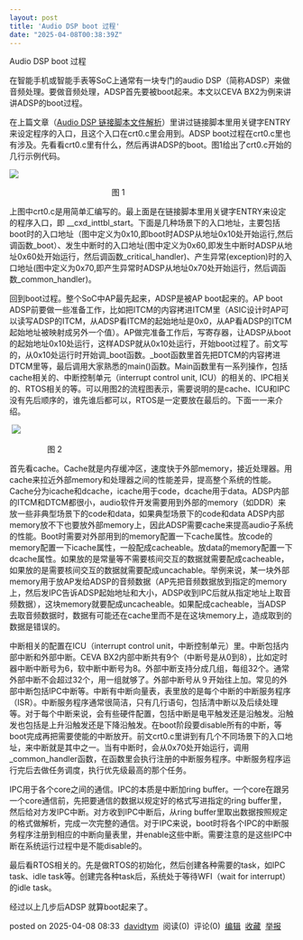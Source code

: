 ```yaml
---
layout: post
title: 'Audio DSP boot 过程'
date: "2025-04-08T00:38:39Z"
---
```

Audio DSP boot 过程

在智能手机或智能手表等SoC上通常有一块专门的audio DSP（简称ADSP）来做音频处理。要做音频处理，ADSP首先要被boot起来。本文以CEVA BX2为例来讲讲ADSP的boot过程。

在上篇文章（[Audio DSP 链接脚本文件解析](https://www.cnblogs.com/talkaudiodev/p/18788383 "发布于 2025-03-26 07:48")）里讲过链接脚本里用关键字ENTRY来设定程序的入口，且这个入口在crt0.c里会用到。ADSP boot过程在crt0.c里也有涉及。先看看crt0.c里有什么，然后再讲ADSP的boot。图1给出了crt0.c开始的几行示例代码。

![](https://img2024.cnblogs.com/blog/1181527/202504/1181527-20250403214449372-1234668819.jpg)

                                              图 1

上图中crt0.c是用简单汇编写的。最上面是在链接脚本里用关键字ENTRY来设定的程序入口，即 \_\_cxd\_inttbl\_start。下面是几种场景下的入口地址，主要包括boot时的入口地址（图中定义为0x10,即boot时ADSP从地址0x10处开始运行,然后调函数\_boot）、发生中断时的入口地址(图中定义为0x60,即发生中断时ADSP从地址0x60处开始运行，然后调函数\_critical\_handler)、产生异常(exception)时的入口地址(图中定义为0x70,即产生异常时ADSP从地址0x70处开始运行，然后调函数\_common\_handler)。

回到boot过程。整个SoC中AP最先起来，ADSP是被AP boot起来的。AP boot ADSP前要做一些准备工作，比如把ITCM的内容拷进ITCM里（ASIC设计时AP可以读写ADSP的ITCM，从ADSP看ITCM的起始地址是0x0，从AP看ADSP的ITCM起始地址被映射成另外一个值）。AP做完准备工作后，写寄存器，让ADSP从boot的起始地址0x10处运行，这样ADSP就从0x10处运行，开始boot过程了。前文写的，从0x10处运行时开始调\_boot函数。\_boot函数里首先把DTCM的内容拷进DTCM里等，最后调用大家熟悉的main()函数。Main函数里有一系列操作，包括cache相关的、中断控制单元（interrupt control unit, ICU）的相关的、IPC相关的、RTOS相关的等。可以用图2的流程图表示，需要说明的是cache、ICU和IPC没有先后顺序的，谁先谁后都可以，RTOS是一定要放在最后的。下面一一来介绍。

 ![](https://img2024.cnblogs.com/blog/1181527/202504/1181527-20250403221100023-345844824.png)

                 图 2

首先看cache。Cache就是内存缓冲区，速度快于外部memory，接近处理器。用cache来拉近外部memory和处理器之间的性能差异，提高整个系统的性能。Cache分为icache和dcache，icache用于code，dcache用于data。ADSP内部的ITCM和DTCM都很小，audio软件开发需要用到外部的memory（如DDR）来放一些非典型场景下的code和data，如果典型场景下的code和data ADSP内部memory放不下也要放外部memory上，因此ADSP需要cache来提高audio子系统的性能。Boot时需要对外部用到的memory配置一下cache属性。放code的memory配置一下icache属性，一般配成cacheable。放data的memory配置一下dcache属性。如果放的是常量等不需要核间交互的数据就需要配成cacheable，如果放的是需要核间交互的数据就需要配成uncachable。举例来说，某一块外部memory用于放AP发给ADSP的音频数据（AP先把音频数据放到指定的memory上，然后发IPC告诉ADSP起始地址和大小，ADSP收到IPC后就从指定地址上取音频数据），这块memory就要配成uncacheable。如果配成cacheable，当ADSP去取音频数据时，数据有可能还在cache里而不是在这块memory上，造成取到的数据是错误的。

中断相关的配置在ICU（interrupt control unit，中断控制单元）里。中断包括内部中断和外部中断。CEVA BX2内部中断共有9个（中断号是从0到8），比如定时器中断中断号为6，软中断中断号为8。外部中断支持分成几组，每组32个。通常外部中断不会超过32个，用一组就够了。外部中断号从９开始往上加。常见的外部中断包括IPC中断等。中断有中断向量表，表里放的是每个中断的中断服务程序（ISR）。中断服务程序通常很简洁，只有几行语句，包括清中断以及后续处理等。对于每个中断来说，会有些硬件配置，包括中断是电平触发还是沿触发。沿触发也包括是上升沿触发还是下降沿触发。在boot阶段要disable所有的中断，等boot完成再把需要使能的中断放开。前文crt0.c里讲到有几个不同场景下的入口地址，来中断就是其中之一。当有中断时，会从0x70处开始运行，调用\_common\_handler函数，在函数里会执行注册的中断服务程序。中断服务程序运行完后去做任务调度，执行优先级最高的那个任务。

IPC用于各个core之间的通信。IPC的本质是中断加ring buffer。一个core在跟另一个core通信前，先把要通信的数据以规定好的格式写进指定的ring buffer里，然后给对方发IPC中断。对方收到IPC中断后，从ring buffer里取出数据按照规定的格式做解析，完成一次完整的通信。对于IPC来说，boot时将各个IPC的中断服务程序注册到相应的中断向量表里，并enable这些中断。需要注意的是这些IPC中断在系统运行过程中是不能disable的。

最后看RTOS相关的。先是做RTOS的初始化，然后创建各种需要的task，如IPC task、idle task等。创建完各种task后，系统处于等待WFI（wait for interrupt）的idle task。

经过以上几步后ADSP 就算boot起来了。

posted on 2025-04-08 08:33  [davidtym](https://www.cnblogs.com/talkaudiodev)  阅读(0)  评论(0)  [编辑](https://i.cnblogs.com/EditPosts.aspx?postid=18808447)  [收藏](javascript:void\(0\))  [举报](javascript:void\(0\))